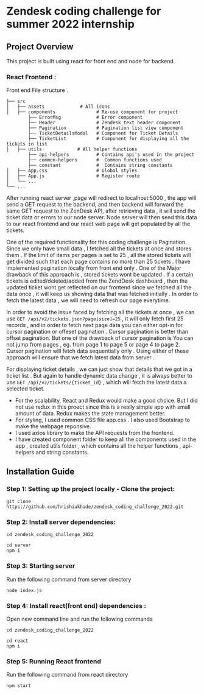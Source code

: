 # Zendesk coding challenge for summer 2022 internship

## Project Overview
This project is built using react for front end and node for backend.

### React Frontend :
 Front end File structure
.

    ├── src                    
    │   ├── assets             # All icons 
    │   ├── components               # Re-use component for project
            ├── ErrorMsg             # Error component
            ├── Header               # Zendesk text header component
            ├── Pagination           # Pagination list view component
            ├── TicketDetailsModal   # Component for Ticket Details
            ├── TicketList           # Component for displaying all the tickets in list
    │   ├── utils             # All helper functions
            ├── api-helpers          # Contains api's used in the project
            ├── common-helpers       #  Common functions used
            ├── constant             #  Contains string constants
    │   ├── App.css                  # Global styles
    │   ├── App.js                   # Register route
    │   └── ...                 
    └── ...

After running react server ,page will redirect to localhost:5000 , the app will send a GET request to the backend, and then backend will forward the same GET request to the ZenDesk API, after retrieving data , it will send the ticket data or errors to our node server. Node server will then send this data to our react frontend and our react web page will get populated by all the tickets. 

One of the required functionality for this coding challenge is Pagination. Since we only have small data , I fetched all the tickets at once and stores them . If the limit of items per pages is set to 25 , all the stored tickets will get divided such that each page contains no more than 25 tickets . I have implemented pagination locally from front end only .  One of the Major drawback of this approach is , stored tickets wont be updated . If a certain tickets is edited/deleted/added from the ZendDesk dashboard , then the updated ticket wont get reflected on our frontend since we fetched all the data once , it will keep us showing data that was fetched initially . In order to fetch the latest data , we will need to refresh our page everytime.

In order to avoid the issue faced by fetching all the tickets at once , we can use ``` GET /api/v2/tickets.json?page[size]=25 ``` , it will only fetch first 25 records , and in order to fetch next page data you can either opt-in for cursor pagination or offeset pagination . Cursor pagination is better than offset pagination. But one of the drawback of cursor pagination is You can not jump from pages , eg. from page 1 to page 5 or page 4 to page 2. Cursor pagination will fetch data sequentially only . Using either of these approach will ensure that we fetch latest data from server . 

For displaying ticket details , we can just show that details that we got in a ticket list . But again to handle dynamic data change , it is always better to use ``` GET /api/v2/tickets/{ticket_id} ``` , which will fetch the latest data a selected ticket.


- For the scalability, React and Redux would make a good choice. But I did not use redux in this proect since this is a really simple app with small amount of data. Redux makes the state management better. 
- For styling, I used common CSS file app.css . I also used Bootstrap to make the webpage reponsive.
- I used axios library to make the API requests from the frontend.
- I have created component folder to keep all the components used in the app , created utils folder , which contains all the helper functions , api-helpers and string constants.


## Installation Guide

### Step 1: Setting up the project locally - Clone the project:

```
git clone  https://github.com/hrishiakhade/zendesk_coding_challenge_2022.git
```

### Step 2: Install server dependencies:
```
cd zendesk_coding_challenge_2022
```
```
cd server
npm i
```

### Step 3: Starting server
Run the following command from server directory
```
node index.js
```
### Step 4: Install react(front end) dependencies :
Open new command line and run the following commands
```
cd zendesk_coding_challenge_2022
```
```
cd react
npm i
```
### Step 5: Running React frontend
Run the following command from react directory
```
npm start
```
